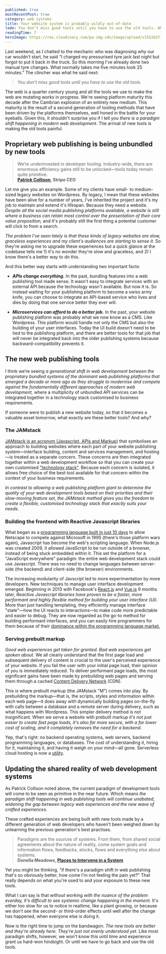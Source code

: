 ```yaml
---
published: true
mostRecentPost: true
category: web systems
title: Your website system is probably wildly out-of-date
lede: You don’t miss good tools until you have to use the old tools. When it comes to web development tools and publishing systems, there's a paradigm shift in effect. It'll not only make your website a better user experience, it'll be easier to maintain. It's just that you may have to wait until your current website system is painful enough before you believe me.
readingTime: 7
heroImage: https://res.cloudinary.com/pw-img-cdn/image/upload/v1552637124/okok/nara-dreamland-romain-veillon-architecture-theme-park-photography_dezeen_1704_col_3-bw.jpg
---
```


<!-- Build better websites with Reactive Javascript and the JAMstack -->

Last weekend, as I chatted to the mechanic who was diagnosing why our car wouldn’t start, he said “I charged my pressurised tyre jack last night but forgot to put it back in the truck. So this morning I’ve already done two manual tyre changes. What normally takes me five minutes took 25 minutes.” The clincher was what he said next:

> _You don’t miss good tools until you have to use the old tools._

The web is a quarter century young and all the tools we use to make the web are mutating works in progress. We're seeing platform maturity this decade after the Cambrian explosion of an entirely new medium. This maturity is the result of a second generation of tooling methods that have been driven by the platforms themselves, well honed in the battle for your eyeballs. Given this, it shouldn't surprise you if I tell you _there is a paradigm shift happening in modern web development_. The arrival of new tools is making the old tools painful.

<!-- ## The best tools for the job are ever-sharpening themselves -->
<!-- ## The platform wars spawned better tools -->
<!-- ## Proprietary web publishing has been unbundled by the platform wars -->

## Proprietary web publishing is being unbundled by new tools

> We’re underinvested in developer tooling. Industry-wide, there are enormous efficiency gains still to be unlocked—tools today remain quite primitive.<br>**[Patrick Collison](https://twitter.com/patrickc/status/1100075444962033664?s=12), Stripe CEO**

<!-- ## Proprietary bundled legacy systems are being unbundled -->
<!-- ## Proprietary web publishing is being unbundled -->

Let me give you an example. Some of my clients have small- to medium-sized legacy websites on Wordpress. By legacy, I mean that these websites have been alive for a number of years, I've inherited the project and it's my job to maintain and extend it's lifespan. Because they need a website. _Despite all the social media publishing platforms available, a website is still where a business can retain most control over the presentation of their core value proposition,_ and it's probably still the first thing a potential customer will click to from a search.

_The problem I've seen lately is that these kinds of legacy websites are slow, graceless experiences and my client's audiences are starting to sense it_. So they're asking me to upgrade these experiences but a quick glance at the codebase tells me 1) it's no wonder they're slow and graceless, and 2) I know there's a better way to do this.

And this better way starts with understanding two important facts:

- _**APIs change everything.**_ In the past, bundling features into a web publishing tool made sense. It wasn't easy to integrate services with an external API because the technology wasn't available. But now it is. So instead waiting for your publishing platform to become a swiss army knife, you can choose to integrate an API-based service who lives and dies by doing that one service better they ever will.

- _**Microservices can afford to do a better job.**_ In the past, your website publishing platform was probably what we now know as a CMS. Like Wordpress. This platform would handle not only the CMS but also the building of your user interfaces. Today the UI build doesn't need to be tied to the publishing platform, and there are better tools for that job that will never be integrated back into the older publishing systems because backward-compatibility prevents it.

<!-- with what originally made their system a success: they literally have too much legacy to overcome. -->

<!-- ## The generational shift in modern web publishing -->

## The new web publishing tools

I think we’re seeing _a generational shift in web development between the proprietary bundled systems of the dominant web publishing platforms that emerged a decade or more ago as they struggle to modernise and compete against the fundamentally different approaches of modern web development,_ where a multiplicity of unbundled API services can be integrated together in a technology stack customised to business requirements.

<!-- And I don't think it's just a matter of  -->

If someone were to publish a new website today, so that it becomes a valuable asset tomorrow, what exactly are these better tools? And why?

<!-- ## The new tools—Reactive Javascript and the JAMstack -->
<!-- ## So what exactly are these better tools? -->
<!-- ## So what exactly are these better tools? -->

<!-- > And please, speak as you might to a young child, or a golden retriever. <br>**Jeremy Irons in [Margin Call](https://youtu.be/366DExfdQWM?t=53)** -->

<!-- unbundled dedicated API-based services -->

<!-- With the knowledge that proprietary web publishing systems can't compete with the quality and multitude of unbundled API services, let me introduce some new tools that will help you sidestep your legacy website and leverage this paradigm shift. -->

### The JAMstack

[JAMstack is an acronym (Javascript, APIs and Markup)](https://jamstack.org/) that symbolises an approach to building websites where each part of your website publishing system—interface building, content and services management, and hosting—is treated as a separate concern. These concerns are then integrated together within a web development workflow so that you can create your own customised ["technology stack"](https://mixpanel.com/topics/what-is-a-technology-stack/). Because each concern is isolated, it allows free choice of the best tool available for that concern within the context of your business requirements.

_In contrast to allowing a web publishing platform giant to determine the quality of your web development tools based on their priorities and their slow-moving feature set, the JAMstack method gives you the freedom to create a flexible, customised technology stack that exactly suits your needs_.

<!-- By using an interchangeable set of tools, you can choose the best ones for the job. You never need wait for the best interests of a web publishing platform to match your best interests. -->

### Building the frontend with Reactive Javascript libraries

What began as a [programming language built in just 10 days](https://thenewstack.io/brendan-eich-on-creating-javascript-in-10-days-and-what-hed-do-differently-today/) to allow Netscape to compete against Microsoft in 1995 (there's those platform wars again), Javascript has become the web's scripting language. When Node.js was created 2009, it allowed JavaScript to be run outside of a browser, instead of being stuck embedded within it. This set the platform for a "JavaScript everywhere" paradigm: the entire web development stack could use Javascript. There was no need to change languages between server-side (the backend) and client-side (the browser) environments.

<!-- As [websites become the new cities](https://pioneer.app/blog/2019-frontier-markets/), platforms have pushed for better tools to build interfaces that are robust, flexible and performant. The reactive programming paradigm is a solution to this problem.  -->

The increasing modularity of Javscript led to more experimentation by more developers. New techniques to manage user interface development emerged. Beginning in 2013 with Facebook's [React.js](https://reactjs.org/) and [Vue.js](https://vuejs.org/) 9 months later, _Reactive Javascript libraries have proven to be a faster, more performant and highly flexible method for building your user interface (UI)._ More than just handling templating, they efficiently manage interface "state"—how the UI reacts to interactions—to make code more predictable and easier to debug. They are now regarded as the go-to method for building performant interfaces, and you can easily hire programmers for them because of their [dominance within the programming language market.](https://insights.stackoverflow.com/survey/2018#technology-frameworks-libraries-and-tools)

<!-- approachable, versatile, performant, maintainable, testable -->

<!-- Publishing houses like Squarespace, Wordpress, et al. now all use these Reactive Javascript libraries to build their CMS interfaces, but they don't build your resulting UI with it because they have too much invested in the backward compatibility of their legacy systems that got them success in the first place. -->

### Serving prebuilt markup

<!-- We have briefly discussed how APIs allow best-in-class services to be unbundled from platforms and integrated in a modular fashion.  -->

<!-- Consumers expect the near instant delivery of content as part of a satisfying and considerate experience. -->

_Good web experiences get taken for granted. Bad web experiences get spoken about._ We all clearly understand that the first page load and subsequent delivery of content is crucial to the user's perceived experience of your website. If you fail the user with your initial page load, their opinion of you is immediately reduced. To deliver performant page loads, the most significant gains have been made by prebuilding web pages and serving them through a cached [Content Delivery Network](https://en.wikipedia.org/wiki/Content_delivery_network) (CDN).

<!-- , as well as subsequent page loads (which can be made completely instant by Single Page Applications cached in the browser) -->

<!-- to progressively load the most apprent content first, or  -->

<!-- The process of serving your website can have less to do with the host itself—where the market itself is now better differentiated by the quality of administration interfaces than by the standardised quality of servers—than what's being served and how. -->

This is where prebuilt markup (the JAMstack "M") comes into play. By prebuilding the markup—that is, the scripts, styles and information within each web page—it does away with dynamically building pages on-the-fly with calls between a database and a remote server during delivery, such as what happens with Wordpress. This simpler delivery method is not insignificant. When we serve a website with prebuilt markup _it's not just easier to create fast page loads, it's also far more secure, with a far lower cost of scaling, and it completely removes the need for a backend._

Yep, that's right: no backend operating systems, web servers, backend programming languages, or databases. The cost of understanding it, hiring for it, maintaining it, and having it weigh on your mind—all gone. Serverless cloud hosting is now a [utility](https://evolve.hiredthought.com/#landscape).

<!-- Like outsourcing services to third parties through an API, publishing is also outsourced by [WebHooks](https://en.wikipedia.org/wiki/Webhook) that prebuild a completely new version of the website on every publish. -->

<!-- The JAMstack also allows for any kind of interface building tools. Which is where I always slot in a Reactive Javascript library for the capabilities it affords, as I've briefly described above. -->

<!-- ### Combine good tools allows new systems

Once you have a website pulishing system made up of best-in-class tools, you can start to mix tools and methods contextually to create user experiences beyond what's been possible. And because the tools being used

Some examples include:

- Statically generated (prebuilt) websites that turn into Single Page Applications (SPAs) after the intial page load -->

<!-- For example, by building the interface with Reactive Javascript library and statically generating the site, we can serve a website that loads as a static site  combining a JAMstack architecture  of this is , serving a website made of static prebuilt markup on first lookup, but once loaded, the Reactive Javascript library takes over, runnign the website as a Single Page Application where by the entire site is cached within the browser. This allows for a user experience of instant pages load with no call to the website host's server. -->

<!-- and this can be done readily with tools that have been battle-tested in production and aren't sitting behind platform subscription services. They're open-source!  -->

<!-- This is made possible, once again, by using a Reactive Javascript library to build the interface. -->

<!-- Note that many of my clients moving off their legacy platforms (yes, it's happening) have raised concerns about the SEO performance of Vue and React powered "static sites". Suffice to say that's a priority of the Javascript community, and there are . Keep in mind, it is in Google's best interests to handle these new web development methods, and they have been able to index Javascript-powered websites for a while now (links here.)

Perhaps the best guide I've read to handling SEO on Javascript static sites is by [Storyblok](https://www.storyblok.com/tp/seo-in-times-of-headless-cms-and-spa). I while be writing on the subject shortly, but until then, these guys are pros.

It's also worth noting that I'm not unveiling anything new here. Reactive Javascript libraries and the JAMstack aren't shiny new objects, but rather website development techniques I've been playing with since 2013. -->

<!-- ## This shift is an opportunity -->
<!-- ## Don't let hindsight become painful -->

<!-- ## What happens next -->

<!-- As Patrick Collison noted above, we're not there yet. _The paradigm shift happening in web publishing tools will continue unabated, widening the gap between legacy web experiences and the new wave of crafted experiences_ built by a different generation of web developers who haven't been weighed down by unlearning the previous generation's best practises.

My biased advice is, of course, to _jump on the bandwagon_. Once you have a website publishing system made up of best-in-class tools, you can start to mix tools and methods contextually for your business needs, to create user experiences beyond what's been possible (and better than your competitors).

These new tools are simpler in many respects, removing significant and complex sections from the old tech stack paradigm. When there is less to remember, less to manage and reduced legacy tools to maintain, you make more space to focus on the value-adding parts of your business. -->

<!-- such as creating a continually better user experience for your customers.  -->

<!-- - Statically generated sites (SSGs) & SPAs … generates SEO-friendly HTML files that can be hosted anywhere. These HTML files are optimized to load as fast as possible. After the HTML is loaded Vue.js takes over the HTML and hydrates into a fully Vue-powered SPA. ([Hydration](https://gridsome.org/docs/how-it-works#client-side-hydration) refers to the client-side process during which Vue takes over the static HTML sent by the server and turns it into a dynamic DOM that can react to client-side data changes.)
- SEO
- Decoupled (headless) CMS: the content is integrated into the frontend via an API
- server-side rendering previews in realtime with Storyblok -->

<!-- After all, it's your shopfront in a digital city. -->

## Updating the shared reality of web development systems

As Patrick Collison noted above, the current paradigm of development tools will come to be seen as primitive in the near future. Which means _the paradigm shift happening in web publishing tools will continue unabated, widening the gap between legacy web experiences and the new wave of crafted experiences._

These crafted experiences are being built with new tools made by a different generation of web developers who haven't been weighed down by unlearning the previous generation's best practises.

<!-- These new tools are simpler in many respects, removing significant and complex sections from the old tech stack paradigm. When there is less to remember, less to manage and reduced legacy tools to maintain, you make more space to focus on the value-adding parts of your business. -->

> Paradigms are the sources of systems. From them, from shared social agreements about the nature of reality, come system goals and information flows, feedbacks, stocks, flows and everything else about systems.<br>**Donella Meadows, [Places to Intervene in a System](http://donellameadows.org/archives/leverage-points-places-to-intervene-in-a-system/)**

Yet you might be thinking, "if there's a paradigm shift in web publishing that's so obviously better, how come I'm not feeling the pain yet?" That really depends on what you're used to and your exposure to these new tools.

<!-- and the priorities within your workflow. -->

What I can say is that _without working with the nuance of the problem everday, it's difficult to see systemic change happening in the moment._ It's either too slow for us to notice in realtime, like a plant growing, or because we don't see the second- or third-order effects until well after the change has happened, when everyone else is doing it.

<!-- It's when the system's shift becomes social that change occurs. -->

<!-- Instead of letting [VUCA](https://en.wikipedia.org/wiki/Volatility,_uncertainty,_complexity_and_ambiguity) take hold, and put off thinking about the terrible nightmare of upgrading yourwebsite again, think of it as a really big opportunity. _The tools are already here, they’re just not evenly understood._  -->

<!-- Better tools make better websites, and a better website should equate to a better customer service.  -->

<!-- and we find ourselves looking in the rearview mirror of hindsight. -->

<!-- When it comes to the shared social agreements about the nature of web development systems, my advice is to take heed of the rumblings coming from within the web developer community. They're the ones at the coalface, working with the nuance of the problem everday.  -->

Now is the right time to jump on the bandwagon. _The new tools are better and they're already here. They’re just not evenly understood yet._ Like most paradigm shifts, however, we won't know this until time and experience grant us hard-won hindsight. Or until we have to go back and use the old tools.

<!-- Better modern web development tools are here. They’re just not evenly understood. But when the new tools become proven and normalised within the culture, then reverting back to old tools will become, well, painful. Just like my mechanic explained. Why wait until it’s obviously painful?

so that you can own a first class website experience without digging yourself into maintenance hell where you fear updating or publishing -->

<!-- ## RJ

They matter because they have proven to be a more productive method to building user interfaces. Reactive Javascript libraries make it much easier to write code that is modular, understandable, with less bugs. This means you spend less time managing problems and more time focussing on your business goals:

- When state management is handled _reactively_ within the library by it's virtual DOM engine, rather than being intermingled within the real DOM, you can write declarative code that is more predictable, easier to understand and easier to debug.
- Because we're using a scripting to language to build UI, we can write encapsulated components that manage their own state. And we can then compose them to make complex UIs. Any logic is written in JavaScript instead of templates, so we can easily pass rich data through the application and keep state out of the DOM.
- Reactive Javascript libraries are able to be rendered server-side. This does away with the historical complexity of old application frameworks that had huge setup and server management costs. And they were written in a completely different programming language, which you now don't need to learn or outsource for.
- Reactive Javascript can be adapted to any web technology: it’s modular. You can use it in VR as well as in a web page made of HTML. -->

<!-- <div class="HeadingSpace"><hr class="ParagraphSpace"><p class="fs-text-sm c-text-light"><span>1. API <a href="https://arxiv.org/abs/0812.4360">Link title</a> by J'urgen Schmidhuber.</span></p></div>

<div class=""><hr class="ParagraphSpace bg-transparent"><p class="fs-text-sm c-text-light"><span>2. CDN</span></p></div>

<div class=""><hr class="ParagraphSpace bg-transparent"><p class="fs-text-sm c-text-light"><span>3. Reactive Javascript libraries include React.js and Vue.js</span></p></div>
<div class=""><hr class="ParagraphSpace bg-transparent"><p class="fs-text-sm c-text-light"><span>3. SSG Static Site Generators</span></p></div> -->

<!-- CMS
Reactive Javascript
JAMstack
UIs, the information that is displayed on your browser screen -->
